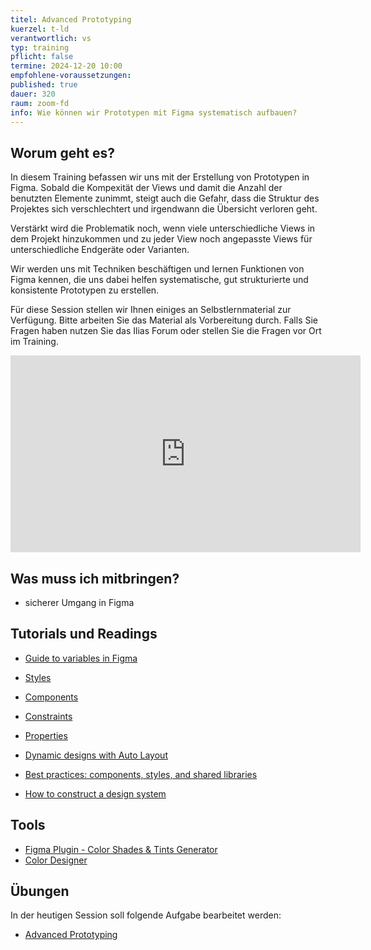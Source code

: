 ```yaml
---
titel: Advanced Prototyping
kuerzel: t-ld
verantwortlich: vs
typ: training
pflicht: false
termine: 2024-12-20 10:00
empfohlene-voraussetzungen: 
published: true
dauer: 320
raum: zoom-fd
info: Wie können wir Prototypen mit Figma systematisch aufbauen?
---
```


## Worum geht es?

In diesem Training befassen wir uns mit der Erstellung von Prototypen in Figma. Sobald die Kompexität der Views und damit die Anzahl der benutzten Elemente zunimmt, steigt auch die Gefahr, dass die  Struktur des Projektes sich verschlechtert und irgendwann die Übersicht verloren geht.

Verstärkt wird die Problematik noch, wenn viele unterschiedliche Views in dem Projekt hinzukommen und zu jeder View noch angepasste Views für unterschiedliche Endgeräte oder Varianten.

Wir werden uns mit Techniken beschäftigen und lernen Funktionen von Figma kennen, die uns dabei helfen systematische, gut strukturierte und konsistente Prototypen zu erstellen. 

Für diese Session stellen wir Ihnen einiges an Selbstlernmaterial zur Verfügung. Bitte arbeiten Sie das Material als Vorbereitung durch. Falls Sie Fragen haben nutzen Sie das Ilias Forum oder stellen Sie die Fragen vor Ort im Training.

<iframe width="560" height="315" src="https://www.youtube.com/embed/A_bdqGcjuBo" frameborder="0" allow="accelerometer; autoplay; encrypted-media; gyroscope; picture-in-picture" allowfullscreen></iframe>


## Was muss ich mitbringen?
- sicherer Umgang in Figma

## Tutorials und Readings
- [Guide to variables in Figma](https://help.figma.com/hc/en-us/articles/15339657135383-Guide-to-variables-in-Figma#h_01H4S62F4ERWJQ6B4DZ7NBCJWC)
- [Styles](https://help.figma.com/hc/en-us/sections/4403928368535-Styles)
- [Components](https://help.figma.com/hc/en-us/sections/4403935997847-Components)
- [Constraints](https://help.figma.com/hc/en-us/articles/360039957734-Apply-constraints-to-define-how-layers-resize)

- [Properties](https://help.figma.com/hc/en-us/articles/5579474826519-Explore-component-properties)
- [Dynamic designs with Auto Layout](https://help.figma.com/hc/en-us/articles/360040451373-Create-dynamic-designs-with-Auto-Layout)
- [Best practices: components, styles, and shared libraries](https://www.figma.com/best-practices/components-styles-and-shared-libraries/)

- [How to construct a design system](https://www.freecodecamp.org/news/how-to-construct-a-design-system-864adbf2a117/)

## Tools
- [Figma Plugin - Color Shades & Tints Generator](https://www.figma.com/community/plugin/1221190866182222979/color-shades-tints-generator)
- [Color Designer](https://colordesigner.io)

## Übungen
In der heutigen Session soll folgende Aufgabe bearbeitet werden:
- [Advanced Prototyping](/mi-bachelor-screendesign/assignments/training-002-advanced-prototyping/)


<!--
## Sie haben keinen Rechner?
Kein Problem, denn wir haben welche. Allerdings nur Macs. Uuuuuhh. Wenn Sie einen brauchen, bitte rechtzeitig an Volker Schaefer wenden. Unsere Rechner können nur für die Workshops und Trainings ausgeliehen werden. Im MI Pool stehen aber immer Rechner für Sie bereit.
-->
